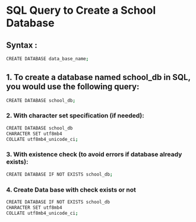 # SQL Query to Create a School Database

## Syntax :

```bash
CREATE DATABASE data_base_name;
```

## 1. To create a database named school_db in SQL, you would use the following query:

```bash
CREATE DATABASE school_db;
```


### 2. With character set specification (if needed):

```bash
CREATE DATABASE school_db 
CHARACTER SET utf8mb4 
COLLATE utf8mb4_unicode_ci;
```


### 3. With existence check (to avoid errors if database already exists):

```bash
CREATE DATABASE IF NOT EXISTS school_db;
```

### 4. Create Data base with check exists or not
```bash
CREATE DATABASE IF NOT EXISTS school_db
CHARACTER SET utf8mb4
COLLATE utf8mb4_unicode_ci;
```

